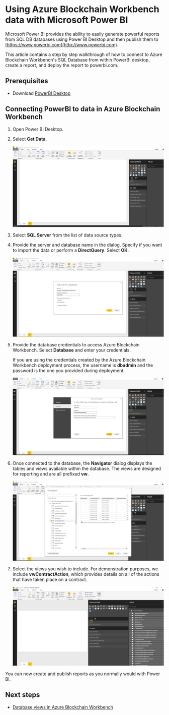 # Using Azure Blockchain Workbench data with Microsoft Power BI

Microsoft Power BI provides the ability to easily generate powerful reports from SQL DB databases using Power BI Desktop and then publish them to [https://www.powerbi.com](http://www.powerbi.com).

This article contains a step by step walkthrough of how to connect to Azure Blockchain Workbench's SQL Database from within PowerBI desktop, create a report, and deploy the report to powerbi.com.

## Prerequisites

* Download [PowerBI Desktop](https://aka.ms/pbidesktopstore)

## Connecting PowerBI to data in Azure Blockchain Workbench

1.  Open Power BI Desktop.
2.  Select **Get Data**.

    ![Get data](media/blockchain-workbench-data-powerbi/get-data.png)
3.  Select **SQL Server** from the list of data source types.

4.  Provide the server and database name in the dialog. Specify if you want to import the data or perform a **DirectQuery**. Select **OK**.

    ![Select SQL Server](media/blockchain-workbench-data-powerbi/select-sql.png)

5.  Provide the database credentials to access Azure Blockchain Workbench. Select **Database** and enter your credentials.

    If you are using the credentials created by the Azure Blockchain Workbench deployment process, the username is **dbadmin** and the password is the one you provided during deployment.

    ![SQL DB settings](media/blockchain-workbench-data-powerbi/db-settings.png)

6.  Once connected to the database, the **Navigator** dialog displays the tables and views available within the database. The views are designed for reporting and are all prefixed **vw**.

    ![Navigator](media/blockchain-workbench-data-powerbi/navigator.png)

7.  Select the views you wish to include. For demonstration purposes, we include **vwContractAction**, which provides details on all of the actions that have taken place on a contract.

    ![Select views](media/blockchain-workbench-data-powerbi/select-views.png)

You can now create and publish reports as you normally would with Power BI.

## Next steps

* [Database views in Azure Blockchain Workbench](blockchain-workbench-database-views.md)